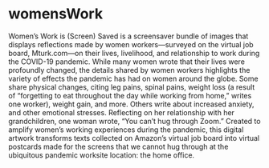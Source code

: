 # womensWork
Women’s Work is (Screen) Saved is a screensaver bundle of images that displays reflections made by women workers—surveyed on the virtual job board, Mturk.com—on their lives, livelihood, and relationship to work during the COVID-19 pandemic. While many women wrote that their lives were profoundly changed, the details shared by women workers highlights the variety of effects the pandemic has had on women around the globe. Some share physical changes, citing leg pains, spinal pains, weight loss (a result of “forgetting to eat throughout the day while working from home,” writes one worker), weight gain, and more. Others write about increased anxiety, and other emotional stresses. Reflecting on her relationship with her grandchildren, one woman wrote, “You can’t hug through Zoom.” Created to amplify women’s working experiences during the pandemic, this digital artwork transforms texts collected on Amazon’s virtual job board into virtual postcards made for the screens that we cannot hug through at the ubiquitous pandemic worksite location: the home office. 
